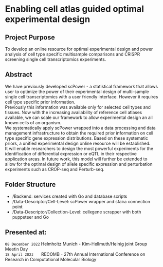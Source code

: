 # Enabling cell atlas guided optimal experimental design

## Project Purpose
To develop an online resource for optimal experimental design and power analysis of cell type specific multisample comparisons and CRISPR screening single cell transcriptomics experiments.

## Abstract
We have previously developed scPower - a statistical framework that allows user to optimize the power of their experimental design of multi-sample single cell transcriptomics with a user friendly interface. However it requires cell type specific prior information. <br>
Previously this information was available only for selected cell types and tissues. Now with the increasing availability of reference cell atlases available, we can scale our framework to allow experimental design an all known cells of an organism. <br>
We systematically apply scPower wrapped into a data processing and data management infrastructure to obtain the required prior information on cell type specific gene expression distributions. Based on these systematic priors, a unified experimental design online resource will be established. <br>
It will enable researchers to design the most powerful experiments for the identification of differential expression or eQTL in their respective application areas. In future work, this model will further be extended to allow for the optimal design of allele specific expression and perturbation experiments such as CROP-seq and Perturb-seq.

## Folder Structure
- /Backend: services created with Go and database scripts
- /Data-Descriptor/Cell-Level: scPower wrapper and sfaira connection point
- /Data-Descriptor/Collection-Level: cellxgene scrapper with both puppeteer and Go

## Presented at:
``08 December 2022`` Helmholtz Munich - Kim-Hellmuth/Heinig joint Group Meetin Day <br>
``18 April 2023`` &emsp;&nbsp; RECOMB - 27th Annual International Conference on Research in Computational Molecular Biology
